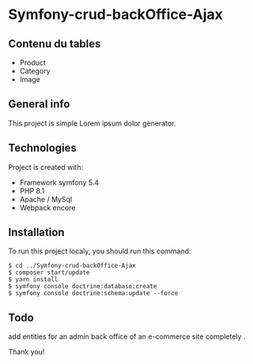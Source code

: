 # Symfony-crud-backOffice-Ajax

## Contenu du tables
* Product
* Category
* Image

## General info
This project is simple Lorem ipsum dolor generator.
	
## Technologies
Project is created with:
* Framework symfony 5.4
* PHP 8.1
* Apache / MySql
* Webpack encore
	
## Installation
To run this project localy, you should run this command:

```
$ cd ../Symfony-crud-backOffice-Ajax
$ composer start/update 
$ yarn install
$ symfony console doctrine:database:create
$ symfony console doctrine:schema:update --force
```

## Todo 
add entities for an admin back office of an e-commerce site completely .

Thank you!
